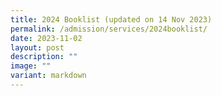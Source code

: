 ```yaml
---
title: 2024 Booklist (updated on 14 Nov 2023)
permalink: /admission/services/2024booklist/
date: 2023-11-02
layout: post
description: ""
image: ""
variant: markdown
---
```

